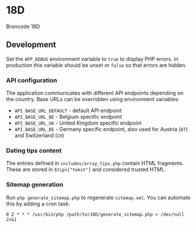 # 18D
Broncode 18D

## Development

Set the `APP_DEBUG` environment variable to `true` to display PHP errors. In
production this variable should be unset or `false` so that errors are hidden.

### API configuration

The application communicates with different API endpoints depending on the
country. Base URLs can be overridden using environment variables:

- `API_BASE_URL_DEFAULT` - default API endpoint
- `API_BASE_URL_BE` - Belgium specific endpoint
- `API_BASE_URL_UK` - United Kingdom specific endpoint
 - `API_BASE_URL_DE` - Germany specific endpoint, also used for Austria (`AT`) and Switzerland (`CH`)

### Dating tips content

The entries defined in `includes/array_tips.php` contain HTML fragments. These
are stored in `$tips["tekst"]` and considered trusted HTML.

### Sitemap generation

Run `php generate_sitemap.php` to regenerate `sitemap.xml`.
You can automate this by adding a cron task:
```
0 2 * * * /usr/bin/php /path/to/18D/generate_sitemap.php > /dev/null 2>&1
```
